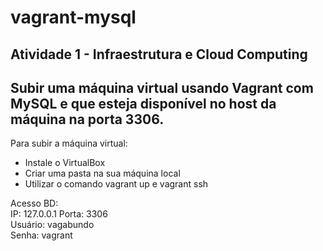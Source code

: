 #  vagrant-mysql

##  Atividade 1 - Infraestrutura e Cloud Computing

##  Subir uma máquina virtual usando Vagrant com MySQL e que esteja disponível no host da máquina na porta 3306.


Para subir a máquina virtual: 
- Instale o VirtualBox
- Criar uma pasta na sua máquina local
- Utilizar o comando vagrant up e vagrant ssh

Acesso BD:  
IP: 127.0.0.1 Porta: 3306  
Usuário: vagabundo  
Senha: vagrant
